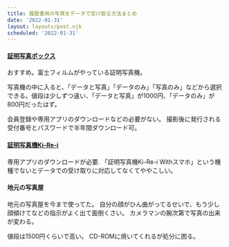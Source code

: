 ```yaml
---
title: 履歴書用の写真をデータで受け取る方法まとめ
date: '2022-01-31'
layout: layouts/post.njk
scheduled: '2022-01-31'
---
```



#### [証明写真ボックス](https://www.fujifilm.com/jp/ja/consumer/photoprinting/photo-box)
おすすめ。富士フィルムがやっている証明写真機。

写真機の中に入ると、「データと写真」「データのみ」「写真のみ」などから選択できる。値段は少しずつ違い、「データと写真」が1000円、「データのみ」が800円だったはず。

会員登録や専用アプリのダウンロードなどの必要がない。
撮影後に発行される受付番号とパスワードで半年間ダウンロード可。


#### [証明写真機Ki-Re-i](https://www.dnpphoto.jp/products/kirei/with/)

専用アプリのダウンロードが必要.
「証明写真機Ki-Re-i Withスマホ」という機種でないとデータでの受け取りに対応してなくてややこしい。


#### 地元の写真屋
地元の写真屋を今まで使ってた。
自分の顔がひん曲がってるせいで、もう少し顔傾けてなどの指示がよく出て面倒くさい。
カメラマンの腕次第で写真の出来が変わる。

値段は1500円くらいで高い。
CD-ROMに焼いてくれるが処分に困る。
